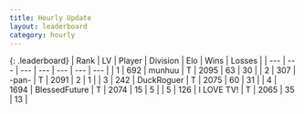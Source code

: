 ```yaml
---
title: Hourly Update
layout: leaderboard
category: hourly
---
```


{: .leaderboard}
| Rank | LV | Player | Division | Elo | Wins | Losses |
| --- | --- | --- | --- | --- | --- | --- |
| <span data-change="1">1</span> | 692 | <span title="ID: 207149">munhuu</span> | T | <span data-change="11">2095</span> | <span data-change="2">63</span> | <span data-change="0">30</span> |
| <span data-change="-1">2</span> | 307 | <span title="ID: 719486">-pan-</span> | T | <span data-change="0">2091</span> | <span data-change="0">2</span> | <span data-change="0">1</span> |
| <span data-change="0">3</span> | 242 | <span title="ID: 760389">DuckRoguer</span> | T | <span data-change="0">2075</span> | <span data-change="0">60</span> | <span data-change="0">31</span> |
| <span data-change="0">4</span> | 1694 | <span title="ID: 692745">BlessedFuture</span> | T | <span data-change="0">2074</span> | <span data-change="0">15</span> | <span data-change="0">5</span> |
| <span data-change="0">5</span> | 126 | <span title="ID: 756304">I LOVE TV!</span> | T | <span data-change="0">2065</span> | <span data-change="0">35</span> | <span data-change="0">13</span> |